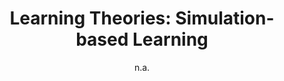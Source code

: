 ---
layout: leaf-node
title: "Learning Theories: Simulation-based Learning"
title-url: "http://teorije-ucenja.zesoi.fer.hr/doku.php?id=instructional_design:simulation-based_learning"
author: "n.a."
groups: technologies
categories: simulation-based-learning
topics: introductory-resources
summary: >
    This site provides a brief explanation of simulation based learning, it's position in
    the constructivist learning camp.  It also lists the challenges of simulations for subject
    novices and ways to overcome the challenges and increase learning.
cite: >
    Learning Theories: Simulation-based Learning. Retrieved April 19, 2017 from: http://teorije-ucenja.zesoi.fer.hr/doku.php?id=instructional_design:simulation-based_learning
pub-date: 2017-04-19
added-date: 2017-04-19
resource-type: external-page
---